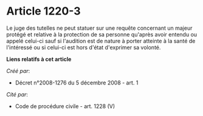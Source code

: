 # Article 1220-3

Le juge des tutelles ne peut statuer sur une requête concernant un majeur protégé et relative à la protection de sa personne
qu'après avoir entendu ou appelé celui-ci sauf si l'audition est de nature à porter atteinte à la santé de l'intéressé ou si
celui-ci est hors d'état d'exprimer sa volonté.

**Liens relatifs à cet article**

_Créé par_:

  - Décret n°2008-1276 du 5 décembre 2008 - art. 1

_Cité par_:

  - Code de procédure civile - art. 1228 (V)
